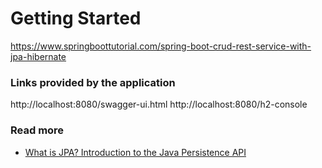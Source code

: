 # Getting Started

https://www.springboottutorial.com/spring-boot-crud-rest-service-with-jpa-hibernate

### Links provided by the application
http://localhost:8080/swagger-ui.html
http://localhost:8080/h2-console

### Read more
* [What is JPA? Introduction to the Java Persistence API](https://www.javaworld.com/article/3379043/what-is-jpa-introduction-to-the-java-persistence-api.html)
